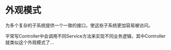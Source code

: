 # 外观模式

为多个复杂的子系统提供一个一致的接口，使这些子系统更加容易被访问。

平常写Controller中会调用不同Service方法来实现不同业务逻辑，其中Controller就类似这个外观模式了...